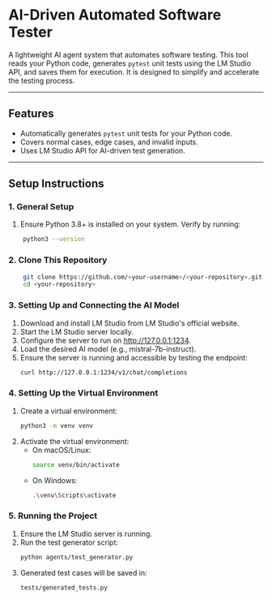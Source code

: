 # AI-Driven Automated Software Tester

A lightweight AI agent system that automates software testing. This tool reads your Python code, generates `pytest` unit tests using the LM Studio API, and saves them for execution. It is designed to simplify and accelerate the testing process.

---

## Features
- Automatically generates `pytest` unit tests for your Python code.
- Covers normal cases, edge cases, and invalid inputs.
- Uses LM Studio API for AI-driven test generation.

---

## Setup Instructions

### 1. General Setup
1. Ensure Python 3.8+ is installed on your system. Verify by running:
```bash
    python3 --version
```

### 2. Clone This Repository
```bash
    git clone https://github.com/<your-username>/<your-repository>.git    
    cd <your-repository>
```

### 3. Setting Up and Connecting the AI Model
1. Download and install LM Studio from LM Studio's official website.
2. Start the LM Studio server locally.
3. Configure the server to run on http://127.0.0.1:1234.
4. Load the desired AI model (e.g., mistral-7b-instruct).
5. Ensure the server is running and accessible by testing the endpoint:
    ```bash
    curl http://127.0.0.1:1234/v1/chat/completions
    ```

### 4. Setting Up the Virtual Environment
1. Create a virtual environment:
    ```bash
    python3 -m venv venv
    ```
2. Activate the virtual environment:
    - On macOS/Linux:
        ```bash
        source venv/bin/activate
        ```
    - On Windows:
        ```bash
        .\venv\Scripts\activate
        ```

### 5. Running the Project
1. Ensure the LM Studio server is running.
2. Run the test generator script:
    ```bash
    python agents/test_generator.py
    ```
3. Generated test cases will be saved in:
    ```bash
    tests/generated_tests.py
    ```
